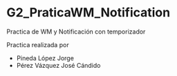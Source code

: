 # G2_PraticaWM_Notification
Practica de WM y Notificación con temporizador

Practica realizada por 
- Pineda López Jorge
- Pérez Vázquez José Cándido
